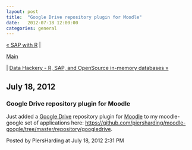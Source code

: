 ```yaml
---
layout: post
title:  "Google Drive repository plugin for Moodle"
date:   2012-07-18 12:00:00
categories: general
---
```

<p align="right">

<a href="http://www.piersharding.com/blog/archives/2012/06/sap_with_r.html">&laquo; SAP with R</a> |

<a href="http://www.piersharding.com/blog/">Main</a>

| <a href="http://www.piersharding.com/blog/archives/2013/01/r_sap_and_opens.html">Data Hackery - R, SAP, and OpenSource in-memory databases &raquo;</a>

</p>

<h2>July 18, 2012</h2>

<h3>Google Drive repository plugin for Moodle</h3>

<p>Just added a <a href="https://drive.google.com/start">Google Drive</a> repository plugin for <a href="http://moodle.org/">Moodle</a> to my moodle-google set of applications here: <a href="https://github.com/piersharding/moodle-google/tree/master/repository/googledrive">https://github.com/piersharding/moodle-google/tree/master/repository/googledrive</a>.</p>

<div id="a000096more"><div id="more">

</div></div>

<p class="posted">Posted by PiersHarding at July 18, 2012  2:31 PM</p>






